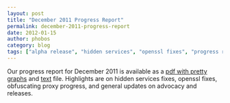 ```yaml
---
layout: post
title: "December 2011 Progress Report"
permalink: december-2011-progress-report
date: 2012-01-15
author: phobos
category: blog
tags: ["alpha release", "hidden services", "openssl fixes", "progress report", "stable release", "tor releases"]
---
```


Our progress report for December 2011 is available as a [pdf with pretty graphs](https://archive.torproject.org/monthly-report-archive/2011-December-Monthly-Report.pdf) and [text](https://archive.torproject.org/monthly-report-archive/2011-December-Monthly-Report.txt) file. Highlights are on hidden services fixes, openssl fixes, obfuscating proxy progress, and general updates on advocacy and releases.

